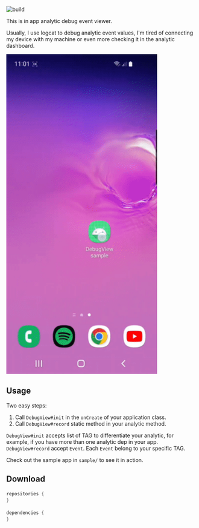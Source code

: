 ![build](https://github.com/wisnukurniawan/analytics-debugview/actions/workflows/build.yml/badge.svg)

This is in app analytic debug event viewer.

Usually, I use logcat to debug analytic event values, I'm tired of connecting my device with my machine or even more checking it in the analytic dashboard.

<img src="art/demo.gif" width="400">

Usage
-----

Two easy steps:

1. Call `DebugView#init` in the `onCreate` of your application class.
2. Call `DebugView#record` static method in your analytic method.

`DebugView#init` accepts list of TAG to differentiate your analytic, for example, if you have more than one analytic dep in your app.
`DebugView#record` accept `Event`. Each `Event` belong to your specific TAG.

Check out the sample app in `sample/` to see it in action.

Download
--------

```groovy
repositories {
}

dependencies {
}
```
